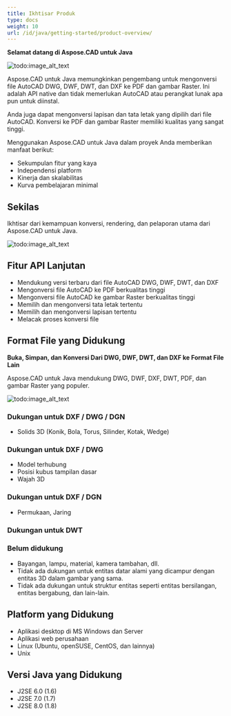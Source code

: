 ```yaml
---
title: Ikhtisar Produk
type: docs
weight: 10
url: /id/java/getting-started/product-overview/
---
```


**Selamat datang di Aspose.CAD untuk Java**

![todo:image_alt_text](https://i.imgur.com/qHeCKck.png)

Aspose.CAD untuk Java memungkinkan pengembang untuk mengonversi file AutoCAD DWG, DWF, DWT, dan DXF ke PDF dan gambar Raster. Ini adalah API native dan tidak memerlukan AutoCAD atau perangkat lunak apa pun untuk diinstal.

Anda juga dapat mengonversi lapisan dan tata letak yang dipilih dari file AutoCAD. Konversi ke PDF dan gambar Raster memiliki kualitas yang sangat tinggi.

Menggunakan Aspose.CAD untuk Java dalam proyek Anda memberikan manfaat berikut:

- Sekumpulan fitur yang kaya
- Independensi platform
- Kinerja dan skalabilitas
- Kurva pembelajaran minimal

## **Sekilas**
Ikhtisar dari kemampuan konversi, rendering, dan pelaporan utama dari Aspose.CAD untuk Java.

![todo:image_alt_text](https://i.imgur.com/vLNnhkj.png)
## **Fitur API Lanjutan**
- Mendukung versi terbaru dari file AutoCAD DWG, DWF, DWT, dan DXF
- Mengonversi file AutoCAD ke PDF berkualitas tinggi
- Mengonversi file AutoCAD ke gambar Raster berkualitas tinggi
- Memilih dan mengonversi tata letak tertentu
- Memilih dan mengonversi lapisan tertentu
- Melacak proses konversi file
## **Format File yang Didukung**
**Buka, Simpan, dan Konversi Dari DWG, DWF, DWT, dan DXF ke Format File Lain**

Aspose.CAD untuk Java mendukung DWG, DWF, DXF, DWT, PDF, dan gambar Raster yang populer.

![todo:image_alt_text](/_assets/java/product-overview_1.png)
### **Dukungan untuk DXF / DWG / DGN**
- Solids 3D (Konik, Bola, Torus, Silinder, Kotak, Wedge)
### **Dukungan untuk DXF / DWG**
- Model terhubung
- Posisi kubus tampilan dasar
- Wajah 3D
### **Dukungan untuk DXF / DGN**
- Permukaan, Jaring
### **Dukungan untuk DWT**

### **Belum didukung**
- Bayangan, lampu, material, kamera tambahan, dll.
- Tidak ada dukungan untuk entitas datar alami yang dicampur dengan entitas 3D dalam gambar yang sama.
- Tidak ada dukungan untuk struktur entitas seperti entitas bersilangan, entitas bergabung, dan lain-lain.
## **Platform yang Didukung**
- Aplikasi desktop di MS Windows dan Server
- Aplikasi web perusahaan
- Linux (Ubuntu, openSUSE, CentOS, dan lainnya)
- Unix
## **Versi Java yang Didukung**
- J2SE 6.0 (1.6)
- J2SE 7.0 (1.7)
- J2SE 8.0 (1.8)
